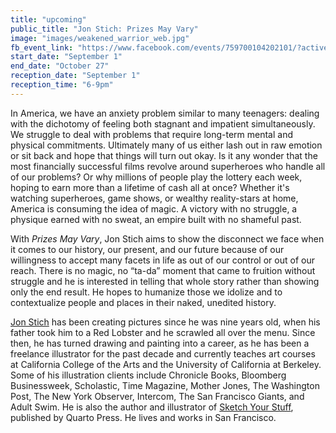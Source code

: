 ```yaml
---
title: "upcoming"
public_title: "Jon Stich: Prizes May Vary"
image: "images/weakened_warrior_web.jpg"
fb_event_link: "https://www.facebook.com/events/759700104202101/?active_tab=about"
start_date: "September 1"
end_date: "October 27"
reception_date: "September 1"
reception_time: "6-9pm"
---
```

In America, we have an anxiety problem similar to many teenagers: dealing with the dichotomy of feeling both stagnant and impatient simultaneously. We struggle to deal with problems that require long-term mental and physical commitments. Ultimately many of us either lash out in raw emotion or sit back and hope that things will turn out okay. Is it any wonder that the most financially successful films revolve around superheroes who handle all of our problems? Or why millions of people play the lottery each week, hoping to earn more than a lifetime of cash all at once? Whether it's watching superheroes, game shows, or wealthy reality-stars at home, America is consuming the idea of magic. A victory with no struggle, a physique earned with no sweat, an empire built with no shameful past. 

With _Prizes May Vary_, Jon Stich aims to show the disconnect we face when it comes to our history, our present, and our future because of our willingness to accept many facets in life as out of our control or out of our reach. There is no magic, no “ta-da” moment that came to fruition without struggle and he is interested in telling that whole story rather than showing only the end result. He hopes to humanize those we idolize and to contextualize people and places in their naked, unedited history.

[Jon Stich](http://www.jonstich.com/) has been creating pictures since he was nine years old, when his father took him to a Red Lobster and he scrawled all over the menu. Since then, he has turned drawing and painting into a career, as he has been a freelance illustrator for the past decade and currently teaches art courses at California College of the Arts and the University of California at Berkeley. Some of his illustration clients include Chronicle Books, Bloomberg Businessweek, Scholastic, Time Magazine, Mother Jones, The Washington Post, The New York Observer, Intercom, The San Francisco Giants, and Adult Swim. He is also the author and illustrator of [Sketch Your Stuff](https://www.amazon.com/Sketch-Your-Stuff-Things-Draw/dp/1631592661), published by Quarto Press. He lives and works in San Francisco.
